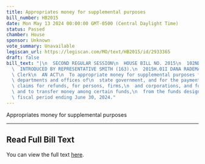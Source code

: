```yaml
---
title: Appropriates money for supplemental purposes
bill_number: HB2015
date: Mon May 13 2024 00:00:00 GMT-0500 (Central Daylight Time)
status: Passed
chamber: House
sponsor: Unknown
vote_summary: Unavailable
legiscan_url: https://legiscan.com/MO/text/HB2015/id/2933365
draft: false
bill_text: "|\n  SECOND REGULAR SESSION\n  HOUSE BILL NO. 2015\n  102ND GENERAL ASSEMBLY\n\
  \  INTRODUCED BY REPRESENTATIVE SMITH (163).\n  2015H.01I DANA RADEMAN MILLER, Chief\
  \ Clerk\n  AN ACT\n  To appropriate money for supplemental purposes for the several\
  \ departments and offices of\n  state government, and for the payment of various\
  \ claims for refunds, for persons, firms,\n  and corporations, and for other purposes,\
  \ and to transfer money among certain funds,\n  from the funds designated for the\
  \ fiscal period ending June 30, 2024."
---
```

Appropriates money for supplemental purposes

---

## Read Full Bill Text

You can view the full text [here](https://legiscan.com/MO/text/HB2015/id/2933365).
